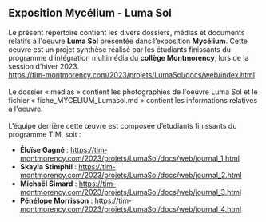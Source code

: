 ## Exposition Mycélium - Luma Sol ##


Le présent répertoire contient les divers dossiers, médias et documents relatifs à l'oeuvre **Luma Sol** présentée dans l’exposition **Mycélium**. Cette oeuvre est un projet synthèse réalisé par les étudiants finissants du programme d’intégration multimédia du **collège Montmorency**, lors de la session d’hiver 2023.
<br>
https://tim-montmorency.com/2023/projets/LumaSol/docs/web/index.html
<br>
<br>
Le dossier « medias » contient les photographies de l'oeuvre Luma Sol et le fichier « fiche_MYCELIUM_Lumasol.md » contient les informations relatives à l'oeuvre.
<br>
<br>
L’équipe derrière cette œuvre est composée d’étudiants finissants du programme TIM, soit : 

* **Éloïse Gagné** :
https://tim-montmorency.com/2023/projets/LumaSol/docs/web/journal_1.html
* **Skayla Stimphil** :
https://tim-montmorency.com/2023/projets/LumaSol/docs/web/journal_2.html
* **Michaël Simard** :
https://tim-montmorency.com/2023/projets/LumaSol/docs/web/journal_3.html
* **Pénélope Morrisson** :
https://tim-montmorency.com/2023/projets/LumaSol/docs/web/journal_4.html

